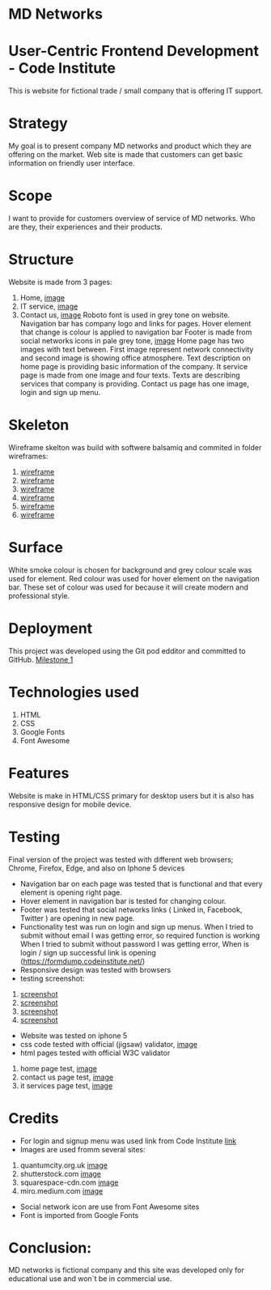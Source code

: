 # MD Networks
# User-Centric Frontend Development - Code Institute

This is website  for fictional trade / small company that is offering IT support.

# Strategy

My goal is to present company MD networks and product which they are offering on the market. 
Web site is made that customers can get basic information on friendly user interface.

# Scope

I want to provide for customers overview of service of MD networks. Who are they, their experiences and their products. 

# Structure

Website is made from 3 pages: 
1. Home, [image](https://github.com/mariodragun/Milestone-project-1/blob/master/screenshot/home_page.PNG)
2. IT service, [image](https://github.com/mariodragun/Milestone-project-1/blob/master/screenshot/it_service_page.PNG)
3. Contact us, [image](https://github.com/mariodragun/Milestone-project-1/blob/master/screenshot/contact_us_page.PNG)
Roboto font is used in grey tone on website. 
Navigation bar has company logo and links for pages. Hover element that change is colour is applied to navigation bar 
Footer is made from social networks icons in pale grey tone, [image](https://github.com/mariodragun/Milestone-project-1/blob/master/screenshot/footer.PNG)
Home page has two images with text between. First image represent network connectivity and second image is showing office atmosphere.
Text description on home page is providing basic information of the company.
It service page is made from one image and four texts. Texts are describing services that company is providing.
Contact us page has one image, login and sign up menu.

# Skeleton
Wireframe skelton was build with softwere balsamiq and commited in folder wireframes:
1. [wireframe](https://github.com/mariodragun/Milestone-project-1/blob/master/wireframes/wireframe_contact%20_us_page.PNG)
2. [wireframe](https://github.com/mariodragun/Milestone-project-1/blob/master/wireframes/wireframe_contact_us_page_iphone5.PNG)
3. [wireframe](https://github.com/mariodragun/Milestone-project-1/blob/master/wireframes/wireframe_home_page.PNG)
4. [wireframe](https://github.com/mariodragun/Milestone-project-1/blob/master/wireframes/wireframe_home_page_iphone5.PNG)
5. [wireframe](https://github.com/mariodragun/Milestone-project-1/blob/master/wireframes/wireframe_it%20_service_page.PNG)
6. [wireframe](https://github.com/mariodragun/Milestone-project-1/blob/master/wireframes/wireframe_it_service_page_iphone5.PNG)


# Surface

White smoke colour is chosen for background and grey colour scale was used for element. Red colour was used for hover element on the navigation bar. These set of colour was used for because it will create modern and professional style.

# Deployment
This project was developed using the Git pod edditor and  committed  to  GitHub.
[Milestone 1](https://mariodragun.github.io/Milestone-project-1/index.html)

# Technologies used
1. HTML
2. CSS
3. Google Fonts
4. Font Awesome

# Features
Website is make in HTML/CSS primary for desktop users but it is also has responsive design for mobile device.

# Testing
Final version of the project was tested with different web browsers; Chrome, Firefox, Edge, and also on Iphone 5 devices

* Navigation bar on each page was tested that is functional and that  every element is opening right page. 
* Hover element in navigation bar is tested  for changing colour.
* Footer was tested that social networks links ( Linked in, Facebook, Twitter ) are opening in new page.
* Functionality test was run on login and sign up menus. 
  When I tried to submit without email I was getting error, so required function is working
  When I tried to submit without password I was getting error, 
  When is login / sign up successful link is opening (https://formdump.codeinstitute.net/)
* Responsive design was tested with browsers
* testing screenshot: 
1. [screenshot](https://github.com/mariodragun/Milestone-project-1/blob/master/screenshot/capture_four.PNG)
2. [screenshot](https://github.com/mariodragun/Milestone-project-1/blob/master/screenshot/capture_one.PNG)
3. [screenshot](https://github.com/mariodragun/Milestone-project-1/blob/master/screenshot/capture_one.PNG)
4. [screenshot](https://github.com/mariodragun/Milestone-project-1/blob/master/screenshot/capture_two.PNG)
* Website was tested on iphone 5
* css code tested with official (jigsaw) validator, [image](https://github.com/mariodragun/Milestone-project-1/blob/master/test_images/style_sheet_validator.PNG)
* html pages tested with official W3C validator
1. home page test, [image](https://github.com/mariodragun/Milestone-project-1/blob/master/test_images/home_page_html_validator.PNG)
2. contact us page test, [image](https://github.com/mariodragun/Milestone-project-1/blob/master/test_images/contact_us_page_validator.PNG)
3. it services page test, [image](https://github.com/mariodragun/Milestone-project-1/blob/master/test_images/it_service_page_validator.PNG)

# Credits

* For login and signup menu was used link from Code Institute [link](https://formdump.codeinstitute.net)
* Images are used fromm several sites:
 1. quantumcity.org.uk [image](https://quantumcity.org.uk/sites/default/files/styles/shallow_banner/public/2020-06/AdobeStock_216474184%20widescreen.jpeg?itok=QT_Vg3Tw)
 2. shutterstock.com  [image](https://www.shutterstock.com/blog/wp-content/uploads/sites/5/2019/09/4-3.jpg)
 3. squarespace-cdn.com  [image](https://images.squarespace-cdn.com/content/v1/55b5f693e4b0cb0617cd9116/1560161711248-FC7KZ7MGK50XMXLH4M0V/ke17ZwdGBToddI8pDm48kAFYWY_jiErDheOqQKhhc2YUqsxRUqqbr1mOJYKfIPR7LoDQ9mXPOjoJoqy81S2I8N_N4V1vUb5AoIIIbLZhVYxCRW4BPu10St3TBAUQYVKcB90HAmO84KJWwqdYj9fcqLG7fPSla0L0vIFpfO5SaBs0T3AKBj9ky-GVlI7BONjj/bytek.it-solutions-solar-winds.png)
 4. miro.medium.com  [image](https://miro.medium.com/max/1100/1*DvF7zgVXy7C369K4ALqE1w.jpeg)

 * Social network icon are use from Font Awesome sites
 * Font is imported from Google Fonts

# Conclusion:
MD networks is fictional company and this site was developed only for educational use and won`t be in commercial use.

